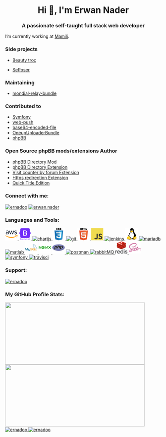 <h1 align="center">Hi 👋, I'm Erwan Nader</h1>
<h3 align="center">A passionate self-taught full stack web developer</h3>

I’m currently working at [Mamili](https://www.mamili.com).

### Side projects

- [Beauty troc](https://www.beautytroc.fr)

- [SePoser](https://apps.apple.com/fr/app/seposer/id1486831617)


### Maintaining

- [mondial-relay-bundle](https://github.com/ErnadoO/mondial-relay-bundle)

### Contributed to

- [Symfony](https://github.com/symfony/symfony)
- [web-push](https://github.com/Spomky-Labs/web-push)
- [base64-encoded-file](https://github.com/hshn/base64-encoded-file)
- [OneupUploaderBundle](https://github.com/1up-lab/OneupUploaderBundle)
- [phpBB](https://github.com/phpbb/phpbb)

### Open Source phpBB mods/extensions Author

- [phpBB Directory Mod](https://github.com/ErnadoO/mod-phpbb-directory)
- [phpBB Directory Extension](https://github.com/ErnadoO/ext-phpbb-directory)
- [Visit counter by forum Extension](https://github.com/ErnadoO/ext-visit-counter-by-forum)
- [Https redirection Extension](https://github.com/ErnadoO/ext-https-redirection)
- [Quick Title Edition](https://github.com/ErnadoO/qte)

### Connect with me:
<p align="left">
<a href="https://twitter.com/ernadoo" target="blank"><img align="center" src="https://raw.githubusercontent.com/rahuldkjain/github-profile-readme-generator/master/src/images/icons/Social/twitter.svg" alt="ernadoo" height="30" width="40" /></a>
<a href="https://linkedin.com/in/erwan.nader" target="blank"><img align="center" src="https://raw.githubusercontent.com/rahuldkjain/github-profile-readme-generator/master/src/images/icons/Social/linked-in-alt.svg" alt="erwan.nader" height="30" width="40" /></a>
</p>

### Languages and Tools:
<p align="left"> <a href="https://aws.amazon.com" target="_blank" rel="noreferrer"> <img src="https://raw.githubusercontent.com/devicons/devicon/master/icons/amazonwebservices/amazonwebservices-original-wordmark.svg" alt="aws" width="40" height="40"/> </a> <a href="https://getbootstrap.com" target="_blank" rel="noreferrer"> <img src="https://raw.githubusercontent.com/devicons/devicon/master/icons/bootstrap/bootstrap-plain-wordmark.svg" alt="bootstrap" width="40" height="40"/> </a> <a href="https://www.chartjs.org" target="_blank" rel="noreferrer"> <img src="https://www.chartjs.org/media/logo-title.svg" alt="chartjs" width="40" height="40"/> </a> <a href="https://www.w3schools.com/css/" target="_blank" rel="noreferrer"> <img src="https://raw.githubusercontent.com/devicons/devicon/master/icons/css3/css3-original-wordmark.svg" alt="css3" width="40" height="40"/> </a> <a href="https://git-scm.com/" target="_blank" rel="noreferrer"> <img src="https://www.vectorlogo.zone/logos/git-scm/git-scm-icon.svg" alt="git" width="40" height="40"/> </a> <a href="https://www.w3.org/html/" target="_blank" rel="noreferrer"> <img src="https://raw.githubusercontent.com/devicons/devicon/master/icons/html5/html5-original-wordmark.svg" alt="html5" width="40" height="40"/> </a> <a href="https://developer.mozilla.org/en-US/docs/Web/JavaScript" target="_blank" rel="noreferrer"> <img src="https://raw.githubusercontent.com/devicons/devicon/master/icons/javascript/javascript-original.svg" alt="javascript" width="40" height="40"/> </a> <a href="https://www.jenkins.io" target="_blank" rel="noreferrer"> <img src="https://www.vectorlogo.zone/logos/jenkins/jenkins-icon.svg" alt="jenkins" width="40" height="40"/> </a> <a href="https://www.linux.org/" target="_blank" rel="noreferrer"> <img src="https://raw.githubusercontent.com/devicons/devicon/master/icons/linux/linux-original.svg" alt="linux" width="40" height="40"/> </a> <a href="https://mariadb.org/" target="_blank" rel="noreferrer"> <img src="https://www.vectorlogo.zone/logos/mariadb/mariadb-icon.svg" alt="mariadb" width="40" height="40"/> </a> <a href="https://www.mathworks.com/" target="_blank" rel="noreferrer"> <img src="https://upload.wikimedia.org/wikipedia/commons/2/21/Matlab_Logo.png" alt="matlab" width="40" height="40"/> </a> <a href="https://www.mysql.com/" target="_blank" rel="noreferrer"> <img src="https://raw.githubusercontent.com/devicons/devicon/master/icons/mysql/mysql-original-wordmark.svg" alt="mysql" width="40" height="40"/> </a> <a href="https://www.nginx.com" target="_blank" rel="noreferrer"> <img src="https://raw.githubusercontent.com/devicons/devicon/master/icons/nginx/nginx-original.svg" alt="nginx" width="40" height="40"/> </a> <a href="https://www.php.net" target="_blank" rel="noreferrer"> <img src="https://raw.githubusercontent.com/devicons/devicon/master/icons/php/php-original.svg" alt="php" width="40" height="40"/> </a> <a href="https://postman.com" target="_blank" rel="noreferrer"> <img src="https://www.vectorlogo.zone/logos/getpostman/getpostman-icon.svg" alt="postman" width="40" height="40"/> </a> <a href="https://www.rabbitmq.com" target="_blank" rel="noreferrer"> <img src="https://www.vectorlogo.zone/logos/rabbitmq/rabbitmq-icon.svg" alt="rabbitMQ" width="40" height="40"/> </a> <a href="https://redis.io" target="_blank" rel="noreferrer"> <img src="https://raw.githubusercontent.com/devicons/devicon/master/icons/redis/redis-original-wordmark.svg" alt="redis" width="40" height="40"/> </a> <a href="https://sass-lang.com" target="_blank" rel="noreferrer"> <img src="https://raw.githubusercontent.com/devicons/devicon/master/icons/sass/sass-original.svg" alt="sass" width="40" height="40"/> </a> <a href="https://symfony.com" target="_blank" rel="noreferrer"> <img src="https://symfony.com/logos/symfony_black_03.svg" alt="symfony" width="40" height="40"/> </a> <a href="https://travis-ci.org" target="_blank" rel="noreferrer"> <img src="https://www.vectorlogo.zone/logos/travis-ci/travis-ci-icon.svg" alt="travisci" width="40" height="40"/> </a> </p>

### Support:
<p align="left">
<a href="https://www.buymeacoffee.com/ernadoo"><img align="center" src="https://cdn.buymeacoffee.com/buttons/v2/default-yellow.png" height="50" width="210" alt="ernadoo" /></a></p>

### My GitHub Profile Stats:

<p float="left">
<a href="https://github.com/anuraghazra/github-readme-stats">
  <img height=200 width=450" align="center" src="https://github-readme-stats-ernadoos-projects.vercel.app/api?locale=fr&username=ernadoo&show_icons=true&card_width=450&rank_icon=percentile" />
</a>
<a href="https://github.com/anuraghazra/convoychat">
  <img height=200 width=450" align="center" src="https://github-readme-stats-ernadoos-projects.vercel.app/api/top-langs?locale=fr&username=ernadoo&show_icons=true&hide=xslt&layout=compact&langs_count=8&card_width=440" />
</a>
<a href="https://github.com/anuraghazra/convoychat">
  <img height=200 width=450" align="center" src="https://github-readme-streak-stats-taupe.vercel.app/?user=ernadoo&card_width=450" alt="ernadoo" />
</a>
<a href="https://github.com/anuraghazra/convoychat">
  <img height=200 width=450" align="center" src="https://github-readme-stats-ernadoos-projects.vercel.app/api/wakatime?username=ernadoo&langs_count=6&layout=compact" alt="ernadoo" />
</a>
</p>
